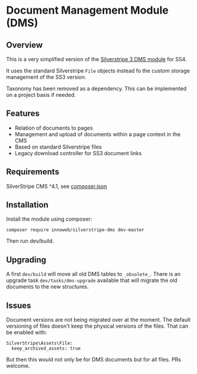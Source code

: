 # Document Management Module (DMS)

## Overview

This is a very simplified version of the [Silverstripe 3 DMS module](https://github.com/silverstripe/silverstripe-dms) for SS4. 

It uses the standard Silverstripe `File` objects instead fo the custom storage management of the SS3 version. 

Taxonomy has been removed as a dependency. This can be implemented on a project basis if needed.

## Features

 * Relation of documents to pages
 * Management and upload of documents within a page context in the CMS
 * Based on standard Silverstripe files
 * Legacy download controller for SS3 document links

## Requirements

SilverStripe CMS ^4.1, see [composer.json](composer.json)

## Installation

Install the module using composer:

```
composer require innoweb/silverstripe-dms dev-master
```

Then run dev/build.

## Upgrading

A first `dev/build` will move all old DMS tables to `_obsolete_`. 
There is an upgrade task `dev/tasks/dms-upgrade` available that will migrate the old documents to the new structures.

## Issues

Document versions are not being migrated over at the moment. The default versioning of files doesn't keep the physical versions of the 
files. That can be enabled with:

```
SilverStripe\Assets\File:
  keep_archived_assets: true
```

But then this would not only be for DMS documents but for all files. PRs welcome.
